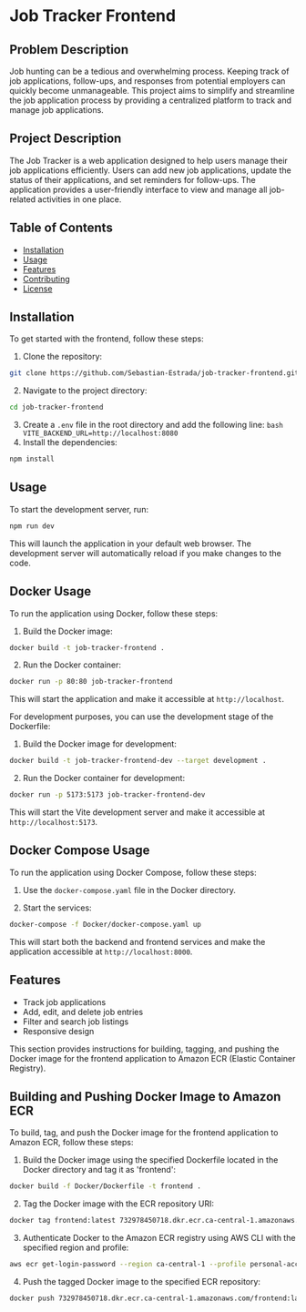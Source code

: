 # Job Tracker Frontend

## Problem Description

Job hunting can be a tedious and overwhelming process. Keeping track of job applications, follow-ups, and responses from potential employers can quickly become unmanageable. This project aims to simplify and streamline the job application process by providing a centralized platform to track and manage job applications.

## Project Description

The Job Tracker is a web application designed to help users manage their job applications efficiently. Users can add new job applications, update the status of their applications, and set reminders for follow-ups. The application provides a user-friendly interface to view and manage all job-related activities in one place.

## Table of Contents

- [Installation](#installation)
- [Usage](#usage)
- [Features](#features)
- [Contributing](#contributing)
- [License](#license)

## Installation

To get started with the frontend, follow these steps:

1. Clone the repository:
  ```bash
  git clone https://github.com/Sebastian-Estrada/job-tracker-frontend.git
  ```
2. Navigate to the project directory:
  ```bash
  cd job-tracker-frontend
  ```
  3. Create a `.env` file in the root directory and add the following line:
    ```bash
    VITE_BACKEND_URL=http://localhost:8080
    ```
4. Install the dependencies:
  ```bash
  npm install
  ```

## Usage

To start the development server, run:
```bash
npm run dev
```
This will launch the application in your default web browser. The development server will automatically reload if you make changes to the code.

## Docker Usage

To run the application using Docker, follow these steps:

1. Build the Docker image:
  ```bash
  docker build -t job-tracker-frontend .
  ```

2. Run the Docker container:
  ```bash
  docker run -p 80:80 job-tracker-frontend
  ```

This will start the application and make it accessible at `http://localhost`.

For development purposes, you can use the development stage of the Dockerfile:

1. Build the Docker image for development:
  ```bash
  docker build -t job-tracker-frontend-dev --target development .
  ```

2. Run the Docker container for development:
  ```bash
  docker run -p 5173:5173 job-tracker-frontend-dev
  ```

This will start the Vite development server and make it accessible at `http://localhost:5173`.

## Docker Compose Usage

To run the application using Docker Compose, follow these steps:

1. Use the `docker-compose.yaml` file in the Docker directory.

2. Start the services:
  ```bash
  docker-compose -f Docker/docker-compose.yaml up
  ```

This will start both the backend and frontend services and make the application accessible at `http://localhost:8000`.

## Features

- Track job applications
- Add, edit, and delete job entries
- Filter and search job listings
- Responsive design


This section provides instructions for building, tagging, and pushing the Docker image for the frontend application to Amazon ECR (Elastic Container Registry).
## Building and Pushing Docker Image to Amazon ECR

To build, tag, and push the Docker image for the frontend application to Amazon ECR, follow these steps:

1. Build the Docker image using the specified Dockerfile located in the Docker directory and tag it as 'frontend':
  ```bash
  docker build -f Docker/Dockerfile -t frontend .
  ```

2. Tag the Docker image with the ECR repository URI:
  ```bash
  docker tag frontend:latest 732978450718.dkr.ecr.ca-central-1.amazonaws.com/frontend:latest
  ```

3. Authenticate Docker to the Amazon ECR registry using AWS CLI with the specified region and profile:
  ```bash
  aws ecr get-login-password --region ca-central-1 --profile personal-account | docker login --username AWS --password-stdin 732978450718.dkr.ecr.ca-central-1.amazonaws.com
  ```

4. Push the tagged Docker image to the specified ECR repository:
  ```bash
  docker push 732978450718.dkr.ecr.ca-central-1.amazonaws.com/frontend:latest
  ```

<!-- docker tag frontend:latest 732978450718.dkr.ecr.ca-central-1.amazonaws.com/frontend:latest
aws ecr get-login-password --region ca-central-1 --profile personal-account | docker login --username AWS --password-stdin 732978450718.dkr.ecr.ca-central-1.amazonaws.com
docker push 732978450718.dkr.ecr.ca-central-1.amazonaws.com/frontend:latest -->
